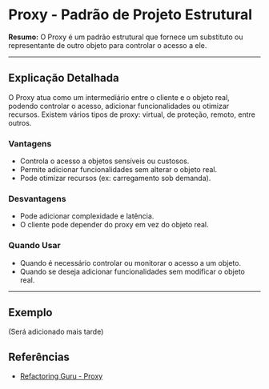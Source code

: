 # Proxy - Padrão de Projeto Estrutural

**Resumo:**
O Proxy é um padrão estrutural que fornece um substituto ou representante de outro objeto para controlar o acesso a ele.

---

## Explicação Detalhada
O Proxy atua como um intermediário entre o cliente e o objeto real, podendo controlar o acesso, adicionar funcionalidades ou otimizar recursos. Existem vários tipos de proxy: virtual, de proteção, remoto, entre outros.

### Vantagens
- Controla o acesso a objetos sensíveis ou custosos.
- Permite adicionar funcionalidades sem alterar o objeto real.
- Pode otimizar recursos (ex: carregamento sob demanda).

### Desvantagens
- Pode adicionar complexidade e latência.
- O cliente pode depender do proxy em vez do objeto real.

### Quando Usar
- Quando é necessário controlar ou monitorar o acesso a um objeto.
- Quando se deseja adicionar funcionalidades sem modificar o objeto real.

---

## Exemplo
(Será adicionado mais tarde)

## Referências
- [Refactoring Guru - Proxy](https://refactoring.guru/pt-br/design-patterns/proxy)
